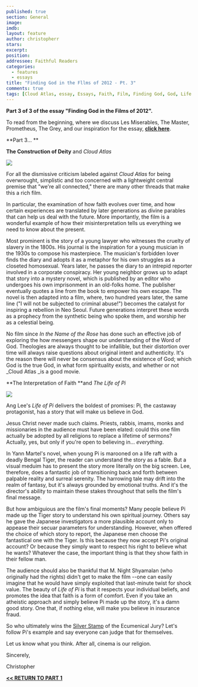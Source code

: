 ```yaml
---
published: true
section: General
image: 
imdb: 
layout: feature
author: christopherr
stars: 
excerpt: 
position: 
addressee: Faithful Readers
categories:
  - features
  - essays
title: "Finding God in the Fllms of 2012 - Pt. 3"
comments: true
tags: [Cloud Atlas, essay, Essays, Faith, Film, Finding God, God, Life of Pi, zero dark thirty]
---
```

**Part 3 of 3 of the essay "Finding God in the Films of 2012".**

To read from the beginning, where we discuss Les Miserables, The Master, Prometheus, The Grey, and our inspiration for the essay, [**click here**][1]. 

   [1]: /letters/2013/2/18/finding-god-in-the-films-of-2012-pt-1.html

**Part 3… **

**The Construction of Deity** and _Cloud Atlas_

![][2]

   [2]: http://static.squarespace.com/static/5005f6bcc4aa41161b33e89e/5329cf1fe4b07c068ebf74de/5329cf20e4b07c068ebf7d65/1361224010107/Cloud%20Atlas%20and%20God.jpg

For all the dismissive criticism labeled against _Cloud Atlas_ for being overwrought, simplistic and too concerned with a lightweight central premise that "we're all connected," there are many other threads that make this a rich film.

In particular, the examination of how faith evolves over time, and how certain experiences are translated by later generations as divine parables that can help us deal with the future. More importantly, the film is a wonderful example of how their misinterpretation tells us everything we need to know about the present.

Most prominent is the story of a young lawyer who witnesses the cruelty of slavery in the 1800s. His journal is the inspiration for a young musician in the 1930s to compose his masterpiece. The musician's forbidden lover finds the diary and adopts it as a metaphor for his own struggles as a closeted homosexual. Years later, he passes the diary to an intrepid reporter involved in a corporate conspiracy. Her young neighbor grows up to adapt that story into a mystery novel, which is published by an editor who undergoes his own imprisonment in an old-folks home. The publisher eventually quotes a line from the book to empower his own escape. The novel is then adapted into a film, where, two hundred years later, the same line ("I will not be subjected to criminal abuse!") becomes the catalyst for inspiring a rebellion in Neo Seoul. Future generations interpret these words as a prophecy from the synthetic being who spoke them, and worship her as a celestial being.

No film since _In the Name of the Rose_ has done such an effective job of exploring the how messengers shape our understanding of the Word of God. Theologies are always thought to be infallible, but their distortion over time will always raise questions about original intent and authenticity. It's the reason there will never be consensus about the existence of God; which God is the true God, in what form spirituality exists, and whether or not _Cloud Atlas _is a good movie.

 

**The Interpretation of Faith **and _The Life of Pi_

_![][3]_

   [3]: http://static.squarespace.com/static/5005f6bcc4aa41161b33e89e/5329cf1fe4b07c068ebf74de/5329cf20e4b07c068ebf7d66/1361224269903/Life%20of%20Pi%20and%20God.jpg

Ang Lee's _Life of Pi_ delivers the boldest of promises: Pi, the castaway protagonist, has a story that will make us believe in God.

Jesus Christ never made such claims. Priests, rabbis, imams, monks and missionaries in the audience must have been elated: could this one film actually be adopted by all religions to replace a lifetime of sermons? Actually, yes, but only if you're open to believing in… _everything_.

In Yann Martel's novel, when young Pi is marooned on a life raft with a deadly Bengal Tiger, the reader can understand the story as a fable. But a visual meduim has to present the story more literally on the big screen. Lee, therefore, does a fantastic job of transitioning back and forth between palpable reality and surreal serenity. The harrowing tale may drift into the realm of fantasy, but it's always grounded by emotional truths. And it's the director's ability to maintain these stakes throughout that sells the film's final message.

But how ambiguious are the film's final moments? Many people believe Pi made up the Tiger story to understand his own spiritual journey. Others say he gave the Japanese investigators a more plausible account only to appease their secuar parameters for understanding. However, when offered the choice of which story to report, the Japanese men choose the fantastical one with the Tiger. Is this because they now accept Pi's original account? Or because they simply want to respect his right to believe what he wants? Whatever the case, the important thing is that they show faith in their fellow man.

The audience should also be thankful that M. Night Shyamalan (who originally had the rights) didn't get to make the film --one can easily imagine that he would have simply exploited that last-minute twist for shock value. The beauty of _Life of Pi_ is that it respects your individual beliefs, and promotes the idea that faith is a form of comfort. Even if you take an atheistic approach and simply believe Pi made up the story, it's a damn good story. One that, if nothing else, will make you believe in insurance fraud.

So who ultimately wins the [Silver Stamp][4] of the Ecumenical Jury? Let's follow Pi's example and say everyone can judge that for themselves.   
  
Let us know what you think. After all, cinema is our religion.

   [4]: /letters/2012/12/21/2012-silver-stamps.html

Sincerely,

Christopher

[**<< RETURN TO PART 1**][5]

   [5]: /letters/2013/2/18/finding-god-in-the-films-of-2012-pt-1.html

